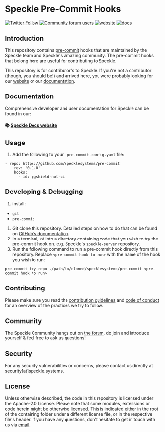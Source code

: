 # Speckle Pre-Commit Hooks

[![Twitter Follow](https://img.shields.io/twitter/follow/SpeckleSystems?style=social)](https://twitter.com/SpeckleSystems) [![Community forum users](https://img.shields.io/discourse/users?server=https%3A%2F%2Fdiscourse.speckle.works&style=flat-square&logo=discourse&logoColor=white)](https://discourse.speckle.works) [![website](https://img.shields.io/badge/https://-speckle.systems-royalblue?style=flat-square)](https://speckle.systems) [![docs](https://img.shields.io/badge/docs-speckle.guide-orange?style=flat-square&logo=read-the-docs&logoColor=white)](https://speckle.guide/dev/)

## Introduction

This repository contains [pre-commit](https://pre-commit.com/) hooks that are maintained by the Speckle team and Speckle's amazing community. The pre-commit hooks that belong here are useful for contributing to Speckle.

This repository is for contributor's to Speckle. If you're not a contributor (though, you should be!) and arrived here, you were probably looking for our [website](https://speckle.systems) or our [documentation](https://speckle.guide).

## Documentation

Comprehensive developer and user documentation for Speckle can be found in our:

#### 📚 [Speckle Docs website](https://speckle.guide/dev/)

## Usage

1. Add the following to your `.pre-commit-config.yaml` file:

```
- repo: https://github.com/specklesystems/pre-commit
    rev: '0.1.0'
    hooks:
      - id: ggshield-not-ci
```

## Developing & Debugging

1. install:

- `git`
- `pre-commit`

1. Git clone this repository. Detailed steps on how to do that can be found on [GitHub's documentation](https://docs.github.com/en/get-started/getting-started-with-git/about-remote-repositories#cloning-with-https-urls).
1. In a terminal, `cd` into a directory containing code that you wish to try the pre-commit hook on. e.g. Speckle's `speckle-server` repository.
1. Run the following command to run a pre-commit hook directly from this repository. Replace `<pre-commit hook to run>` with the name of the hook you wish to run:

```shell
pre-commit try-repo ./path/to/cloned/specklesystems/pre-commit <pre-commit hook to run>
```

## Contributing

Please make sure you read the [contribution guidelines](.github/CONTRIBUTING.md) and [code of conduct](.github/CODE_OF_CONDUCT.md) for an overview of the practices we try to follow.

## Community

The Speckle Community hangs out on [the forum](https://discourse.speckle.works), do join and introduce yourself & feel free to ask us questions!

## Security

For any security vulnerabilities or concerns, please contact us directly at security[at]speckle.systems.

## License

Unless otherwise described, the code in this repository is licensed under the Apache-2.0 License. Please note that some modules, extensions or code herein might be otherwise licensed. This is indicated either in the root of the containing folder under a different license file, or in the respective file's header. If you have any questions, don't hesitate to get in touch with us via [email](mailto:hello@speckle.systems).
